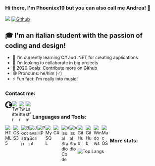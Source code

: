 ### Hi there, I'm Phoenixx19 but you can also call me Andrea! 👋
![](https://visitor-badge.laobi.icu/badge?page_id=Phoenixx19.Phoenixx19)
[![Github](https://img.shields.io/github/followers/Phoenixx19?label=Follow&style=social)](https://github.com/Phoenixx19)

## 🎓 I'm an italian student with the passion of coding and design!
<!-- - 🔭 I’m currently working on [] -->
- 🌱 I’m currently learning C# and .NET for creating applications
- 👯 I’m looking to collaborate in big projects
- 🥅 2020 Goals: Contribute more on Github
- 😄 Pronouns: he/him (♂️)
- ⚡ Fun fact: I'm really into music!

### Contact me:
<a href="#">
  <img align="left" alt="Website (Work in Progress)" width="22px" src="https://raw.githubusercontent.com/iconic/open-iconic/master/svg/globe.svg" />
</a>
<a href="https://www.twitter.com/phxx19">
  <img align="left" alt="Twitter" width="22px" src="https://cdn.jsdelivr.net/npm/simple-icons@v3/icons/twitter.svg" />
</a>
<a href="mailto:andreaseppi@outlook.it">
  <img align="left" alt="Twitter" width="22px" src="https://cdn.jsdelivr.net/npm/simple-icons@3.4.0/icons/gmail.svg" />
</a>
<a href="https://www.last.fm/user/phxx19">
  <img align="left" alt="Lastfm" width="22px" src="https://cdn.onlinewebfonts.com/svg/img_4311.svg" />
</a>


<br />

### Languages and Tools:
<a href="#">
<img align="left" alt="HTML5" width="26px" src="https://cdn.jsdelivr.net/npm/simple-icons@3.4.0/icons/html5.svg" />
<img align="left" alt="CSS3" width="26px" src="https://cdn.jsdelivr.net/npm/simple-icons@3.4.0/icons/css3.svg" />
<img align="left" alt="Bootstrap" width="26px" src="https://cdn.jsdelivr.net/npm/simple-icons@3.4.0/icons/bootstrap.svg" />
<img align="left" alt="JavaScript" width="26px" src="https://cdn.jsdelivr.net/npm/simple-icons@3.4.0/icons/javascript.svg" />
<img align="left" alt="PHP" width="26px" src="https://cdn.jsdelivr.net/npm/simple-icons@3.4.0/icons/php.svg" />
<img align="left" alt="MySQL" width="26px" src="https://cdn.jsdelivr.net/npm/simple-icons@3.4.0/icons/mysql.svg" />
<img align="left" alt="C#" width="26px" src="https://cdn.jsdelivr.net/npm/simple-icons@3.4.0/icons/csharp.svg" />
<img align="left" alt="Visual Studio Code" width="26px" src="https://cdn.jsdelivr.net/npm/simple-icons@3.4.0/icons/visualstudiocode.svg" />
<img align="left" alt="Visual Studio" width="26px" src="https://cdn.jsdelivr.net/npm/simple-icons@3.4.0/icons/visualstudio.svg" />
<img align="left" alt="GitHub" width="26px" src="https://cdn.jsdelivr.net/npm/simple-icons@3.4.0/icons/github.svg" />
<img align="left" alt="GitHub" width="26px" src="https://cdn.jsdelivr.net/npm/simple-icons@3.4.0/icons/adobephotoshop.svg" />
<img align="left" alt="Windows" width="26px" src="https://cdn.jsdelivr.net/npm/simple-icons@3.4.0/icons/windows.svg" />
<img align="left" alt="Mac OS" width="26px" src="https://cdn.jsdelivr.net/npm/simple-icons@3.4.0/icons/apple.svg" />
</a>
<br />

### More stats:
<!-- ![Github stats](https://github-readme-stats.vercel.app/api?username=Phoenixx19&show_icons=true) -->
![Top Langs](https://github-readme-stats.vercel.app/api/top-langs/?username=Phoenixx19)

